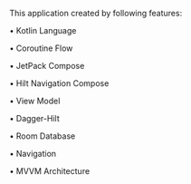 This application created by following features:

  • Kotlin Language

  • Coroutine Flow
  
  • JetPack Compose
  
  • Hilt Navigation Compose
  
  • View Model
  
  • Dagger-Hilt
  
  • Room Database

  • Navigation

  • MVVM Architecture
